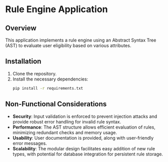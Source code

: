 # Rule Engine Application

## Overview
This application implements a rule engine using an Abstract Syntax Tree (AST) to evaluate user eligibility based on various attributes.

## Installation
1. Clone the repository.
2. Install the necessary dependencies:
   ```bash
   pip install -r requirements.txt
   
## Non-Functional Considerations
- **Security**: Input validation is enforced to prevent injection attacks and provide robust error handling for invalid rule syntax.
- **Performance**: The AST structure allows efficient evaluation of rules, minimizing redundant checks and memory usage.
- **Usability**: User documentation is provided, along with user-friendly error messages.
- **Scalability**: The modular design facilitates easy addition of new rule types, with potential for database integration for persistent rule storage.
